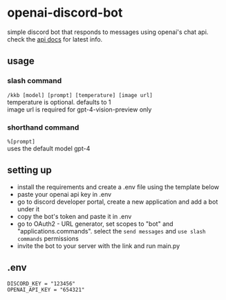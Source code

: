 # openai-discord-bot
simple discord bot that responds to messages using openai's chat api.<br>
check the
[api docs](https://platform.openai.com/docs/api-reference) for latest info.

## usage
### slash command
`/kkb [model] [prompt] [temperature] [image url]`<br>
temperature is optional. defaults to 1<br>
image url is required for gpt-4-vision-preview only
### shorthand command
`%[prompt]`<br>
uses the default model gpt-4

## setting up
- install the requirements and create a .env file using the template below
- paste your openai api key in .env
- go to discord developer portal, create a new application and add a bot under it
- copy the bot's token and paste it in .env
- go to OAuth2 - URL generator, set scopes to "bot" and "applications.commands". select the `send messages` and `use slash commands` permissions
- invite the bot to your server with the link and run main.py

## .env
```
DISCORD_KEY = "123456"
OPENAI_API_KEY = "654321"
```
